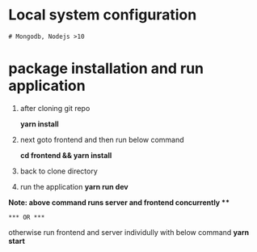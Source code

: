 # Local system configuration 
    # Mongodb, Nodejs >10  
    
# package installation and run application

1. after cloning git repo

    <b>yarn install</b>
    
2. next goto frontend and then run  below command

    <b>cd frontend && yarn install</b>
    
3. back to clone directory

4. run the application
  <b>yarn run dev</b>
  
  <b>Note: above command runs server and frontend concurrently  **</b>
    
    *** OR ***
    
  otherwise run frontend and server individully with below command
    <b> yarn start</b>
